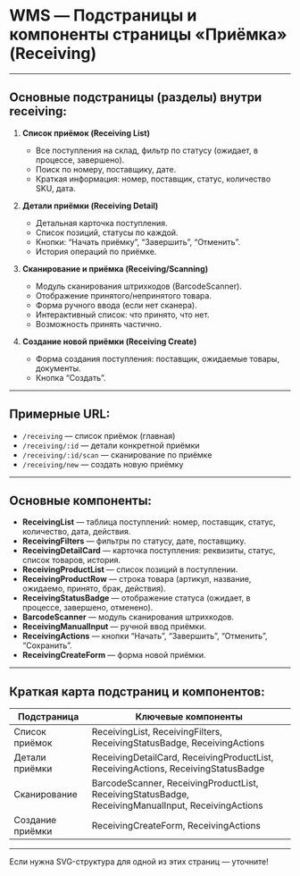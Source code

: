 # WMS — Подстраницы и компоненты страницы «Приёмка» (Receiving)

---

## Основные подстраницы (разделы) внутри receiving:

1. **Список приёмок (Receiving List)**
   - Все поступления на склад, фильтр по статусу (ожидает, в процессе, завершено).
   - Поиск по номеру, поставщику, дате.
   - Краткая информация: номер, поставщик, статус, количество SKU, дата.

2. **Детали приёмки (Receiving Detail)**
   - Детальная карточка поступления.
   - Список позиций, статусы по каждой.
   - Кнопки: “Начать приёмку”, “Завершить”, “Отменить”.
   - История операций по приёмке.

3. **Сканирование и приёмка (Receiving/Scanning)**
   - Модуль сканирования штрихкодов (BarcodeScanner).
   - Отображение принятого/непринятого товара.
   - Форма ручного ввода (если нет сканера).
   - Интерактивный список: что принято, что нет.
   - Возможность принять частично.

4. **Создание новой приёмки (Receiving Create)**
   - Форма создания поступления: поставщик, ожидаемые товары, документы.
   - Кнопка “Создать”.

---

## Примерные URL:

- `/receiving` — список приёмок (главная)
- `/receiving/:id` — детали конкретной приёмки
- `/receiving/:id/scan` — сканирование по приёмке
- `/receiving/new` — создать новую приёмку

---

## Основные компоненты:

- **ReceivingList** — таблица поступлений: номер, поставщик, статус, количество, дата, действия.
- **ReceivingFilters** — фильтры по статусу, дате, поставщику.
- **ReceivingDetailCard** — карточка поступления: реквизиты, статус, список товаров, история.
- **ReceivingProductList** — список позиций в поступлении.
- **ReceivingProductRow** — строка товара (артикул, название, ожидаемо, принято, брак, действия).
- **ReceivingStatusBadge** — отображение статуса (ожидает, в процессе, завершено, отменено).
- **BarcodeScanner** — модуль сканирования штрихкодов.
- **ReceivingManualInput** — ручной ввод приёмки.
- **ReceivingActions** — кнопки “Начать”, “Завершить”, “Отменить”, “Сохранить”.
- **ReceivingCreateForm** — форма новой приёмки.

---

## Краткая карта подстраниц и компонентов:

| Подстраница            | Ключевые компоненты                                 |
|------------------------|-----------------------------------------------------|
| Список приёмок         | ReceivingList, ReceivingFilters, ReceivingStatusBadge, ReceivingActions |
| Детали приёмки         | ReceivingDetailCard, ReceivingProductList, ReceivingActions, ReceivingStatusBadge |
| Сканирование           | BarcodeScanner, ReceivingProductList, ReceivingStatusBadge, ReceivingManualInput, ReceivingActions |
| Создание приёмки       | ReceivingCreateForm, ReceivingActions               |

---

Если нужна SVG-структура для одной из этих страниц — уточните!